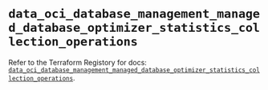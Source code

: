 # `data_oci_database_management_managed_database_optimizer_statistics_collection_operations`

Refer to the Terraform Registory for docs: [`data_oci_database_management_managed_database_optimizer_statistics_collection_operations`](https://registry.terraform.io/providers/oracle/oci/6.18.0/docs/data-sources/database_management_managed_database_optimizer_statistics_collection_operations).
